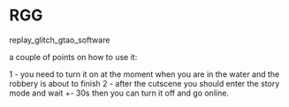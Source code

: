 # RGG
replay_glitch_gtao_software

a couple of points on how to use it:

1 - you need to turn it on at the moment when you are in the water and the robbery is about to finish
2 - after the cutscene you should enter the story mode and wait +- 30s then you can turn it off and go online.


